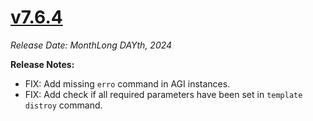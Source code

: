 # [v7.6.4](https://github.com/aerospike/aerolab/releases/tag/7.6.4)

_Release Date: MonthLong DAYth, 2024_

**Release Notes:**
* FIX: Add missing `erro` command in AGI instances.
* FIX: Add check if all required parameters have been set in `template distroy` command.
